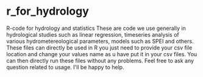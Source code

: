# r_for_hydrology
R-code for hydrology and statistics
These are code we use generally in hydrological studies such as linear regression, timeseries analysis of various hydrometereological parameters, models such as SPEI and others.
These files can directly be used in R you just need to provide your csv file location and change your values name as u have put it in your csv files.
You can then directly run these files without any problems.
Feel free to ask any question related to usage. I'll be happy to help.
